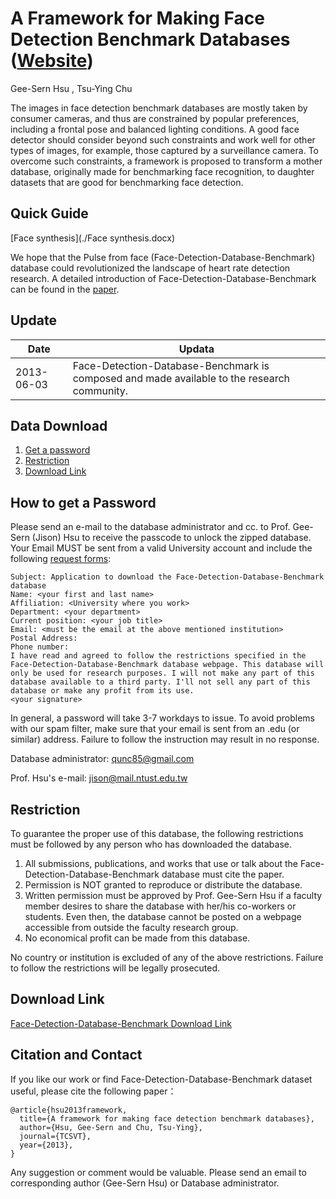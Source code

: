 # A Framework for Making Face Detection Benchmark Databases ([Website](https://sites.google.com/site/avlabbenchmark/))

Gee-Sern Hsu , Tsu-Ying Chu

The images in face detection benchmark databases are mostly taken by consumer cameras, and thus are constrained by popular preferences, including a frontal pose and balanced lighting conditions. A good face detector should consider beyond such constraints and work well for other types of images, for example, those captured by a surveillance camera. To overcome such constraints, a framework is proposed to transform a mother database, originally made for benchmarking face recognition, to daughter datasets that are good for benchmarking face detection.

Quick Guide
--

[Face synthesis](./Face synthesis.docx)


We hope that the Pulse from face (Face-Detection-Database-Benchmark) database could revolutionized the landscape of heart rate detection research. A detailed introduction of Face-Detection-Database-Benchmark can be found in the [paper](https://ieeexplore.ieee.org/abstract/document/6522507).

Update
--
|Date|Updata|
|----|------|
|2013-06-03|Face-Detection-Database-Benchmark is composed and made available to the research community.|


Data Download 
--
 1. [Get a password](#how-to-get-a-password)
 2. [Restriction](#restriction)
 3. [Download Link](#download-link)
 
How to get a Password
-
Please send an e-mail to the database administrator and cc. to Prof. Gee-Sern (Jison) Hsu to receive the passcode to unlock the zipped database. Your Email MUST be sent from a valid University account and include the following [request forms](./RequestForms.txt):

```
Subject: Application to download the Face-Detection-Database-Benchmark database
Name: <your first and last name>
Affiliation: <University where you work>
Department: <your department>
Current position: <your job title>
Email: <must be the email at the above mentioned institution>
Postal Address:
Phone number:
I have read and agreed to follow the restrictions specified in the Face-Detection-Database-Benchmark database webpage. This database will only be used for research purposes. I will not make any part of this database available to a third party. I'll not sell any part of this database or make any profit from its use.
<your signature>
```
In general, a password will take 3-7 workdays to issue. To avoid problems with our spam filter, make sure that your email is sent from an .edu (or similar) address. Failure to follow the instruction may result in no response. 

Database administrator: qunc85@gmail.com

Prof. Hsu's e-mail: jison@mail.ntust.edu.tw



Restriction
-
To guarantee the proper use of this database, the following restrictions must be followed by any person who has downloaded the database.
 1. All submissions, publications, and works that use or talk about the Face-Detection-Database-Benchmark database must cite the paper. 
 2. Permission is NOT granted to reproduce or distribute the database. 
 3. Written permission must be approved by Prof. Gee-Sern Hsu if a faculty member desires to share the database with her/his co-workers or students. Even then, the database cannot be posted on a webpage accessible from outside the faculty research group. 
 4. No economical profit can be made from this database. 
 
No country or institution is excluded of any of the above restrictions. Failure to follow the restrictions will be legally prosecuted.

Download Link
-
[Face-Detection-Database-Benchmark Download Link](https://docs.google.com/file/d/0BwJ2me84dFHIQ0tvUDZPSHR2NGc/edit)



Citation and Contact
--
If you like our work or find Face-Detection-Database-Benchmark dataset useful, please cite the following paper：
```
@article{hsu2013framework,
  title={A framework for making face detection benchmark databases},
  author={Hsu, Gee-Sern and Chu, Tsu-Ying},
  journal={TCSVT},
  year={2013},
}
```
Any suggestion or comment would be valuable. Please send an email to corresponding author (Gee-Sern Hsu) or Database administrator.
